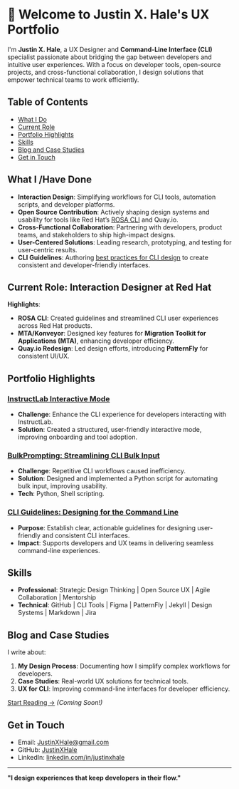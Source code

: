 # 👋 Welcome to Justin X. Hale's UX Portfolio  

I'm **Justin X. Hale**, a UX Designer and **Command-Line Interface (CLI)** specialist passionate about bridging the gap between developers and intuitive user experiences. With a focus on developer tools, open-source projects, and cross-functional collaboration, I design solutions that empower technical teams to work efficiently.

## Table of Contents
- [What I Do](#what-i-do)
- [Current Role](#current-role-interaction-designer-at-red-hat)
- [Portfolio Highlights](#portfolio-highlights)
- [Skills](#skills)
- [Blog and Case Studies](#blog-and-case-studies)
- [Get in Touch](#get-in-touch)

## **What I /Have Done**
- **Interaction Design**: Simplifying workflows for CLI tools, automation scripts, and developer platforms.  
- **Open Source Contribution**: Actively shaping design systems and usability for tools like Red Hat’s [ROSA CLI](https://github.com/redhat-developer) and Quay.io.  
- **Cross-Functional Collaboration**: Partnering with developers, product teams, and stakeholders to ship high-impact designs.  
- **User-Centered Solutions**: Leading research, prototyping, and testing for user-centric results.
- **CLI Guidelines**: Authoring [best practices for CLI design](https://www.uxd-hub.com/entries/design/cli-guidelines) to create consistent and developer-friendly interfaces.  

## **Current Role: Interaction Designer at Red Hat**  
**Highlights**:  
- **ROSA CLI**: Created guidelines and streamlined CLI user experiences across Red Hat products.  
- **MTA/Konveyor**: Designed key features for **Migration Toolkit for Applications (MTA)**, enhancing developer efficiency.  
- **Quay.io Redesign**: Led design efforts, introducing **PatternFly** for consistent UI/UX.  

## **Portfolio Highlights**
### [InstructLab Interactive Mode](https://github.com/JustinXHale/instructlab-knowledge-docs)  
- **Challenge**: Enhance the CLI experience for developers interacting with InstructLab.  
- **Solution**: Created a structured, user-friendly interactive mode, improving onboarding and tool adoption.  

### [BulkPrompting: Streamlining CLI Bulk Input](https://github.com/JustinXHale/bulkprompting)  
- **Challenge**: Repetitive CLI workflows caused inefficiency.  
- **Solution**: Designed and implemented a Python script for automating bulk input, improving usability.  
- **Tech**: Python, Shell scripting.  

### [CLI Guidelines: Designing for the Command Line](https://www.uxd-hub.com/entries/design/cli-guidelines)  
- **Purpose**: Establish clear, actionable guidelines for designing user-friendly and consistent CLI interfaces.  
- **Impact**: Supports developers and UX teams in delivering seamless command-line experiences.

## **Skills**
- **Professional**: Strategic Design Thinking | Open Source UX | Agile Collaboration | Mentorship  
- **Technical**: GitHub | CLI Tools | Figma | PatternFly | Jekyll | Design Systems | Markdown | Jira  

## **Blog and Case Studies**  
I write about:  
1. **My Design Process**: Documenting how I simplify complex workflows for developers.  
2. **Case Studies**: Real-world UX solutions for technical tools.  
3. **UX for CLI**: Improving command-line interfaces for developer efficiency.  

[Start Reading →](#) _(Coming Soon!)_

## **Get in Touch**  
- Email: [JustinXHale@gmail.com](mailto:JustinXHale@gmail.com)  
- GitHub: [JustinXHale](https://github.com/JustinXHale)  
- LinkedIn: [linkedin.com/in/justinxhale](https://www.linkedin.com/in/justinxhale/)

---  
**"I design experiences that keep developers in their flow."** 